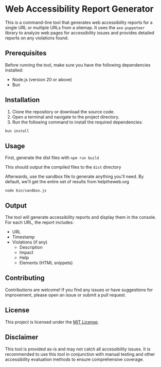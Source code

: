 # Web Accessibility Report Generator

This is a command-line tool that generates web accessibility reports for a single URL or multiple URLs from a sitemap. It uses the `axe-puppeteer` library to analyze web pages for accessibility issues and provides detailed reports on any violations found.

## Prerequisites

Before running the tool, make sure you have the following dependencies installed:

- Node.js (version 20 or above)
- Bun

## Installation

1. Clone the repository or download the source code.
2. Open a terminal and navigate to the project directory.
3. Run the following command to install the required dependencies:

```bash
bun install
```

## Usage

First, generate the dist files with `npm run build`

This should output the compiled files to the `dist` directory

Afterwards, use the sandbox file to generate anything you'll need. By default, we'll get the entire set of results from helptheweb.org

`node bin/sandbox.js`

## Output

The tool will generate accessibility reports and display them in the console. For each URL, the report includes:

- URL
- Timestamp
- Violations (if any)
  - Description
  - Impact
  - Help
  - Elements (HTML snippets)

## Contributing

Contributions are welcome! If you find any issues or have suggestions for improvement, please open an issue or submit a pull request.

## License

This project is licensed under the [MIT License](LICENSE).

## Disclaimer

This tool is provided as-is and may not catch all accessibility issues. It is recommended to use this tool in conjunction with manual testing and other accessibility evaluation methods to ensure comprehensive coverage.
